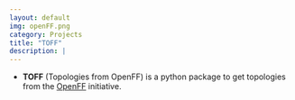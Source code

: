 ```yaml
---
layout: default
img: openFF.png
category: Projects
title: "TOFF"
description: |
---
```


* __TOFF__ (Topologies from OpenFF) is a python package to get topologies from the [OpenFF](https://openforcefield.org/) initiative.
